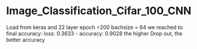 # Image_Classification_Cifar_100_CNN
Load from keras  and  22 layer  epoch =200 bachsize = 64 
we reached to final accuracy: loss: 0.3633 - accuracy: 0.9028 
the higher Drop out, the better accuracy
